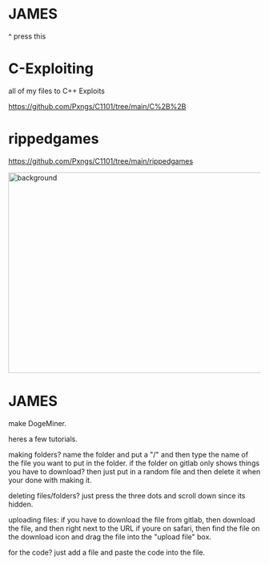 # JAMES 
^ press this
# C-Exploiting
all of my files to C++ Exploits

https://github.com/Pxngs/C1101/tree/main/C%2B%2B

# rippedgames

https://github.com/Pxngs/C1101/tree/main/rippedgames

<img width="960" height="400" alt="background" src="https://github.com/user-attachments/assets/adb066d1-ef80-443f-aaf0-9085f7cd8fbc" />

# JAMES

make DogeMiner.

heres a few tutorials.

making folders? name the folder and put a "/" and then type the name of the file you want to put in the folder. if the folder on gitlab only shows things you have to download? then just put in a random file and then delete it when your done with making it. 

deleting files/folders? just press the three dots and scroll down since its hidden.

uploading files: if you have to download the file from gitlab, then download the file, and then right next to the URL if youre on safari, then find the file on the download icon and drag the file into the "upload file" box.

for the code? just add a file and paste the code into the file.
